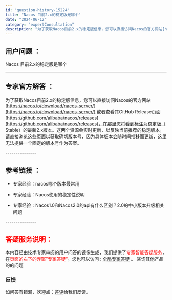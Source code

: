 ```yaml
---
id: "question-history-15224"
title: "Nacos 目前2.x的稳定版是哪个"
date: "2024-06-12"
category: "expertConsultation"
description: "为了获取Nacos目前2.x的稳定版信息，您可以直接访问Nacos的官方网站[https://nacos.io/download/nacos-server/](https://nacos.io/download/nacos-server/) 或者查看其GitHub Release页面[https:/"
---
```


## 用户问题 ： 
 Nacos 目前2.x的稳定版是哪个  

---------------
## 专家官方解答 ：

为了获取Nacos目前2.x的稳定版信息，您可以直接访问Nacos的官方网站[https://nacos.io/download/nacos-server/](https://nacos.io/download/nacos-server/) 或者查看其GitHub Release页面[https://github.com/alibaba/nacos/releases](https://github.com/alibaba/nacos/releases)，在那里您将看到标注为稳定版（ Stable）的最新2.x版本。这两个资源会实时更新，以反映当前推荐的稳定版本。请直接浏览这些页面以获取确切版本号，因为具体版本会随时间推移而更新，这里无法提供一个固定的版本号作为答案。


<font color="#949494">---------------</font> 


## 参考链接 ：

* 专家经验：nacos哪个版本最常用 
 
 * 专家经验：Nacos使用的稳定性说明 
 
 * 专家经验：Nacos1.0和Nacos2.0的api有什么区别？2.0的中小版本升级相关问题 


 <font color="#949494">---------------</font> 
 


## <font color="#FF0000">答疑服务说明：</font> 

本内容经由技术专家审阅的用户问答的镜像生成，我们提供了<font color="#FF0000">专家智能答疑服务</font>，在<font color="#FF0000">页面的右下的浮窗”专家答疑“</font>。您也可以访问 : [全局专家答疑](https://answer.opensource.alibaba.com/docs/intro) 。 咨询其他产品的的问题

### 反馈
如问答有错漏，欢迎点：[差评](https://ai.nacos.io/user/feedbackByEnhancerGradePOJOID?enhancerGradePOJOId=15247)给我们反馈。
